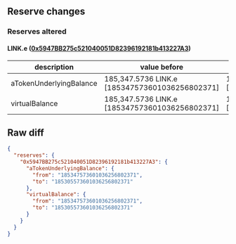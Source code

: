 ## Reserve changes

### Reserves altered

#### LINK.e ([0x5947BB275c521040051D82396192181b413227A3](https://snowtrace.io/address/0x5947BB275c521040051D82396192181b413227A3))

| description | value before | value after |
| --- | --- | --- |
| aTokenUnderlyingBalance | 185,347.5736 LINK.e [185347573601036256802371] | 185,305.5736 LINK.e [185305573601036256802371] |
| virtualBalance | 185,347.5736 LINK.e [185347573601036256802371] | 185,305.5736 LINK.e [185305573601036256802371] |


## Raw diff

```json
{
  "reserves": {
    "0x5947BB275c521040051D82396192181b413227A3": {
      "aTokenUnderlyingBalance": {
        "from": "185347573601036256802371",
        "to": "185305573601036256802371"
      },
      "virtualBalance": {
        "from": "185347573601036256802371",
        "to": "185305573601036256802371"
      }
    }
  }
}
```